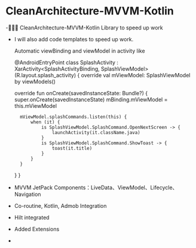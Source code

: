 # CleanArchitecture-MVVM-Kotlin

-🐔🐔🐔 CleanArchitecture-MVVM-Kotlin Library to speed up work
- I will also add code templates to speed up work.

  Automatic viewBinding and viewModel in activity like
  
  @AndroidEntryPoint
class SplashActivity :
    XarActivity<SplashActivityBinding, SplashViewModel>(R.layout.splash_activity) {
    override val mViewModel: SplashViewModel by viewModels()

    override fun onCreate(savedInstanceState: Bundle?) {
        super.onCreate(savedInstanceState)
        mBinding.mViewModel = this.mViewModel

        mViewModel.splashCommands.listen(this) {
            when (it) {
                is SplashViewModel.SplashCommand.OpenNextScreen -> {
                    launchActivity(it.className.java)
                }
                is SplashViewModel.SplashCommand.ShowToast -> {
                    toast(it.title)
                }
            }
        }
    }
}

- MVVM JetPack Components：LiveData、ViewModel、Lifecycle、Navigation
- Co-routine, Kotlin, Admob Integration
- Hilt integrated
- Added Extensions
- 
